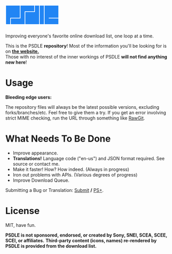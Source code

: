 [![psdle](logo/4_psdle.png?raw=true)](//repod.github.io/psdle "To the website!")
=====

Improving everyone's favorite online download list, one loop at a time.

This is the PSDLE **repository**! Most of the information you'll be looking for is on **[the website.](//repod.github.io/psdle "To the website!")**    
Those with no interest of the inner workings of PSDLE **will not find anything new here**!


Usage
=====
**Bleeding edge users:**

The repository files will always be the latest possible versions, excluding forks/branches/etc. Feel free to give them a try.
If you get an error involving strict MIME checking, run the URL through something like [RawGit](//rawgit.com/).

What Needs To Be Done
=====
* Improve appearance.
* **Translations!** Language code ("en-us") and JSON format required. See source or contact me.
* Make it faster! How? How indeed. (Always in progress)
* Iron out problems with APIs. (Various degrees of progress)
* Improve Download Queue.

Submitting a Bug or Translation: [Submit](//github.com/RePod/psdle/wiki/Submit-a-Bug-or-Translation) **/** [PS+](//github.com/RePod/psdle/issues/3).

License
=====
MIT, have fun.

**PSDLE is not sponsored, endorsed, or created by Sony, SNEI, SCEA, SCEE, SCEI, or affiliates.**
**Third-party content (icons, names) re-rendered by PSDLE is provided from the download list.**

